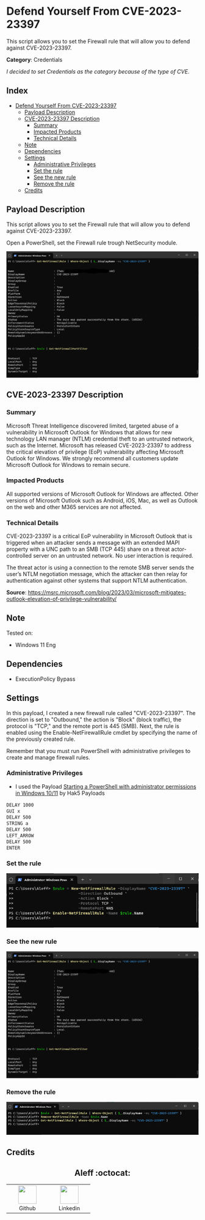 # Defend Yourself From CVE-2023-23397

This script allows you to set the Firewall rule that will allow you to defend against CVE-2023-23397.

**Category**: Credentials

*I decided to set Credentials as the category because of the type of CVE.*

## Index

- [Defend Yourself From CVE-2023-23397](#defend-yourself-from-cve-2023-23397)
  - [Payload Description](#payload-description)
  - [CVE-2023-23397 Description](#cve-2023-23397-description)
    - [Summary](#summary)
    - [Impacted Products](#impacted-products)
    - [Technical Details](#technical-details)
  - [Note](#note)
  - [Dependencies](#dependencies)
  - [Settings](#settings)
    - [Administrative Privileges](#administrative-privileges)
    - [Set the rule](#set-the-rule)
    - [See the new rule](#see-the-new-rule)
    - [Remove the rule](#remove-the-rule)
  - [Credits](#credits)

## Payload Description

This script allows you to set the Firewall rule that will allow you to defend against CVE-2023-23397.

Open a PowerShell, set the Firewall rule trough NetSecurity module.


![](docs/2.png)

## CVE-2023-23397 Description

### Summary 

Microsoft Threat Intelligence discovered limited, targeted abuse of a vulnerability in Microsoft Outlook for Windows that allows for new technology LAN manager (NTLM) credential theft to an untrusted network, such as the Internet. Microsoft has released CVE-2023-23397 to address the critical elevation of privilege (EoP) vulnerability affecting Microsoft Outlook for Windows. We strongly recommend all customers update Microsoft Outlook for Windows to remain secure.

### Impacted Products

All supported versions of Microsoft Outlook for Windows are affected. Other versions of Microsoft Outlook such as Android, iOS, Mac, as well as Outlook on the web and other M365 services are not affected.

### Technical Details

CVE-2023-23397 is a critical EoP vulnerability in Microsoft Outlook that is triggered when an attacker sends a message with an extended MAPI property with a UNC path to an SMB (TCP 445) share on a threat actor-controlled server on an untrusted network. No user interaction is required.

The threat actor is using a connection to the remote SMB server sends the user’s NTLM negotiation message, which the attacker can then relay for authentication against other systems that support NTLM authentication.

**Source**: https://msrc.microsoft.com/blog/2023/03/microsoft-mitigates-outlook-elevation-of-privilege-vulnerability/

## Note

Tested on:
- Windows 11 Eng

## Dependencies

* ExecutionPolicy Bypass

## Settings

In this payload, I created a new firewall rule called "CVE-2023-23397". The direction is set to "Outbound," the action is "Block" (block traffic), the protocol is "TCP," and the remote port is 445 (SMB). Next, the rule is enabled using the Enable-NetFirewallRule cmdlet by specifying the name of the previously created rule.

Remember that you must run PowerShell with administrative privileges to create and manage firewall rules.

### Administrative Privileges

- I used the Payload [Starting a PowerShell with administrator permissions in Windows 10/11](https://github.com/hak5/usbrubberducky-payloads/tree/master/payloads/library/execution/Starting_a_PowerShell_with_administrator_permissions_in_Windows) by Hak5 Payloads

```
DELAY 1000
GUI x
DELAY 500
STRING a
DELAY 500
LEFT_ARROW
DELAY 500
ENTER
```

### Set the rule

![](docs/1.png)

### See the new rule

![](docs/2.png)

### Remove the rule

![](docs/3.png)

## Credits

<h2 align="center"> Aleff :octocat: </h2>
<div align=center>
<table>
  <tr>
    <td align="center" width="96">
      <a href="https://github.com/aleff-github">
        <img src=https://github.com/aleff-github/aleff-github/blob/main/img/github.png?raw=true width="48" height="48" />
      </a>
      <br>Github
    </td>
    <td align="center" width="96">
      <a href="https://www.linkedin.com/in/alessandro-greco-aka-aleff/">
        <img src=https://github.com/aleff-github/aleff-github/blob/main/img/linkedin.png?raw=true width="48" height="48" />
      </a>
      <br>Linkedin
    </td>
  </tr>
</table>
</div>